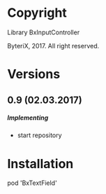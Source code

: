 # Copyright

Library BxInputController

ByteriX, 2017. All right reserved.

# Versions

## 0.9 (02.03.2017)
##### Implementing
* start repository




# Installation

pod 'BxTextField'

